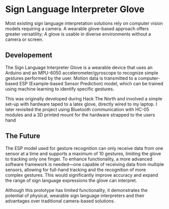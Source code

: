 # Sign Language Interpreter Glove
Most existing sign language interpretation solutions rely on computer vision models requiring a camera. A wearable glove-based approach offers greater versatility; A glove is usable in diverse environments without a camera or screen.

## Developement
The Sign Language Interpreter Glove is a wearable device that uses an Arduino and an MPU-6050 accelerometer/gyroscope to recognize simple gestures performed by the user. Motion data is transmitted to a computer-based ESP (Example-based Sensor Prediction) model, which can be trained using machine learning to identify specific gestures.

This was originally developed during Hack The North and involved a simple set-up with hardware taped to a latex glove, directly wired to my laptop. I later revisited the project using Bluetooth communication with HC-05 modules and a 3D printed mount for the hardware strapped to the users hand

## The Future
The ESP model used for gesture recognition can only receive data from one sensor at a time and supports a maximum of 10 gestures, limiting the glove to tracking only one finger.
To enhance functionality, a more advanced software framework is needed—one capable of receiving data from multiple sensors, allowing for full-hand tracking and the recognition of more complex gestures. This would significantly improve accuracy and expand the range of sign language expressions the glove can interpret.


Although this prototype has limited functionality, it demonstrates the potential of physical, wearable sign language interpreters and their advantages over traditional camera-based solutions.

